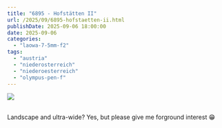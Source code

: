 ```yaml
---
title: "6895 - Hofstätten II"
url: /2025/09/6895-hofstaetten-ii.html
publishDate: 2025-09-06 18:00:00
date: 2025-09-06
categories:
  - "laowa-7-5mm-f2"
tags:
  - "austria"
  - "niederosterreich"
  - "niederoesterreich"
  - "olympus-pen-f"
---
```

<div class="container">
<div class="center"><a target="_blank" href="https://d25zfm9zpd7gm5.cloudfront.net/1200x1200/2021/20210405_131438_lr.jpg"><img class="webfeedsFeaturedVisual" src="https://d25zfm9zpd7gm5.cloudfront.net/0600x0600/2021/20210405_131438_lr.jpg" /></a></div>
</div>
<br />

Landscape and ultra-wide? Yes, but please give me forground
interest :grin:
